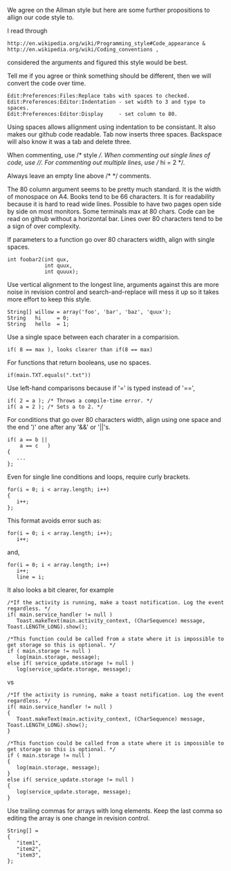 We agree on the Allman style but here are some further propositions to allign our code style to.

I read through
```
http://en.wikipedia.org/wiki/Programming_style#Code_appearance &
http://en.wikipedia.org/wiki/Coding_conventions ,
```
considered the arguments and figured this style would be best.

Tell me if you agree or think something should be different, then we will convert the code over
time.

```
Edit:Preferences:Files:Replace tabs with spaces to checked.
Edit:Preferences:Editor:Indentation - set width to 3 and type to spaces.
Edit:Preferences:Editor:Display     - set column to 80.
```

Using spaces allows allignment using indentation to be consistant. It also makes our github code
readable. Tab now inserts three spaces. Backspace will also know it was a tab and delete three.

When commenting, use /* style */. When commenting out single lines of code, use //.
For commenting out multiple lines, use /* hi = 2 */.

Always leave an empty line above /* */ comments.

The 80 column argument seems to be pretty much standard.
It is the width of monospace on A4. Books tend to be 66 characters.
It is for readability because it is hard to read wide lines.
Possible to have two pages open side by side on most monitors.
Some terminals max at 80 chars.
Code can be read on github without a horizontal bar.
Lines over 80 characters tend to be a sign of over complexity.

If parameters to a function go over 80 characters width, align with single spaces.
```
int foobar2(int qux,
            int quux,
            int quuux);
```

Use vertical alignment to the longest line, arguments against this are more noise in revision
control and search-and-replace will mess it up so it takes more effort to keep this style.
```
String[] willow = array('foo', 'bar', 'baz', 'quux');
String   hi     = 0;
String   hello  = 1;
```


Use a single space between each charater in a comparision.
```
if( 8 == max ), looks clearer than if(8 == max)
```
For functions that return booleans, use no spaces.
```
if(main.TXT.equals(".txt"))
```

Use left-hand comparisons because if '=' is typed instead of '==',
```
if( 2 = a ); /* Throws a compile-time error. */
if( a = 2 ); /* Sets a to 2. */
```

For conditions that go over 80 characters width, align using one space and the end ')' one after
any '&&' or '||'s.
```
if( a == b ||
    a == c   )
{
   ...
};
```

Even for single line conditions and loops, require curly brackets.
```
for(i = 0; i < array.length; i++)
{
   i++;
};
```

This format avoids error such as:
```
for(i = 0; i < array.length; i++);
   i++;
```

and,
```
for(i = 0; i < array.length; i++)
   i++;
   line = i;
```

It also looks a bit clearer, for example
```
/*If the activity is running, make a toast notification. Log the event regardless. */
if( main.service_handler != null )
   Toast.makeText(main.activity_context, (CharSequence) message, Toast.LENGTH_LONG).show();

/*This function could be called from a state where it is impossible to get storage so this is optional. */
if ( main.storage != null )
   log(main.storage, message);
else if( service_update.storage != null )
   log(service_update.storage, message);
```

vs
```
/*If the activity is running, make a toast notification. Log the event regardless. */
if( main.service_handler != null )
{
   Toast.makeText(main.activity_context, (CharSequence) message, Toast.LENGTH_LONG).show();
}

/*This function could be called from a state where it is impossible to get storage so this is optional. */
if ( main.storage != null )
{
   log(main.storage, message);
}
else if( service_update.storage != null )
{
   log(service_update.storage, message);
}
```


Use trailing commas for arrays with long elements.
Keep the last comma so editing the array is one change in revision control.
```
String[] =
{
   "item1",
   "item2",
   "item3",
};
```
